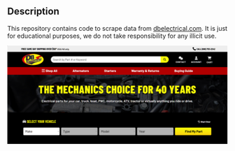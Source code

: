 ## Description

This repository contains code to scrape data from [dbelectrical.com](https://www.dbelectrical.com).
It is just for educational purposes, we do not take responsibility for any illicit use.

![dbelectrical.com](db_electrical.png)